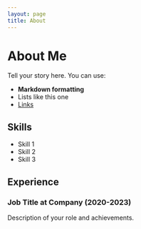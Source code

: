 ```yaml
---
layout: page
title: About
---
```


# About Me

Tell your story here. You can use:

- **Markdown formatting**
- Lists like this one
- [Links](https://example.com)
<!-- - Images: ![Alt text](/assets/images/photo.jpg) -->

## Skills

- Skill 1
- Skill 2
- Skill 3

## Experience

### Job Title at Company (2020-2023)
Description of your role and achievements.